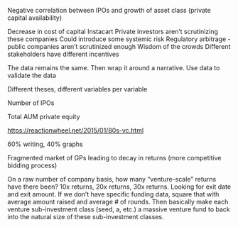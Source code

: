Negative correlation between IPOs and growth of asset class (private capital availability)

Decrease in cost of capital
Instacart
Private investors aren’t scrutinizing these companies
Could introduce some systemic risk
Regulatory arbitrage - public companies aren’t scrutinized enough
Wisdom of the crowds
Different stakeholders have different incentives

The data remains the same. Then wrap it around a narrative. Use data to validate the data

Different theses, different variables per variable

Number of IPOs

Total AUM private equity

https://reactionwheel.net/2015/01/80s-vc.html

60% writing, 40% graphs

Fragmented market of GPs leading to decay in returns (more competitive bidding process)

On a raw number of company basis, how many “venture-scale” returns have there been? 10x returns, 20x returns, 30x returns. Looking for exit date and exit amount. If we don’t have specific funding data, square that with average amount raised and average # of rounds. Then basically make each venture sub-investment class (seed, a, etc.) a massive venture fund to back into the natural size of these sub-investment classes.
